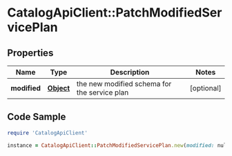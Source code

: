 # CatalogApiClient::PatchModifiedServicePlan

## Properties

Name | Type | Description | Notes
------------ | ------------- | ------------- | -------------
**modified** | [**Object**](.md) | the new modified schema for the service plan | [optional] 

## Code Sample

```ruby
require 'CatalogApiClient'

instance = CatalogApiClient::PatchModifiedServicePlan.new(modified: null)
```


